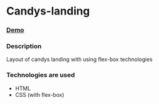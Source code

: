 # Candys-landing

### [Demo](https://dimavasilenko.github.io/candys-landing/src/index.html)

### Description

Layout of candys landing with using flex-box technologies

### Technologies are used

- HTML
- CSS (with flex-box)
